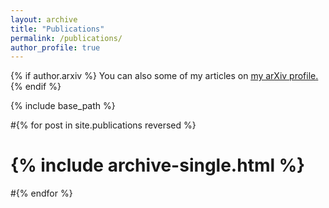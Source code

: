 ```yaml
---
layout: archive
title: "Publications"
permalink: /publications/
author_profile: true
---
```


{% if author.arxiv %}
  You can also some of my articles on <u><a href="{{author.arxiv}}">my arXiv profile</a>.</u>
{% endif %}

{% include base_path %}

#{% for post in site.publications reversed %}
 # {% include archive-single.html %}
#{% endfor %}
